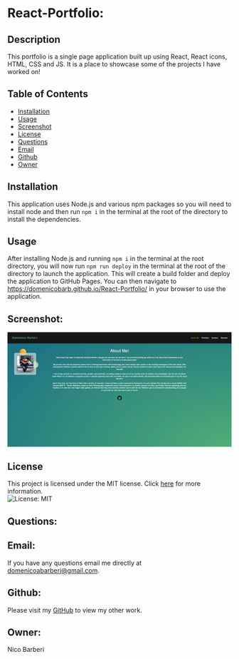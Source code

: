 # React-Portfolio:

## Description
This portfolio is a single page application built up using React, React icons, HTML, CSS and JS. It is a place to showcase some of the projects I have worked on!

## Table of Contents

* [Installation](#installation)
* [Usage](#usage)
* [Screenshot](#screenshot)
* [License](#license)
* [Questions](#Questions)
* [Email](#Email)
* [Github](#Github)
* [Owner](#Owner)

## Installation
This application uses Node.js and various npm packages so you will need to install node and then run ```npm i``` in the terminal at the root of the directory to install the dependencies.

## Usage
After installing Node.js and running ```npm i``` in the terminal at the root directory, you will now run ```npm run deploy``` in the terminal at the root of the directory to launch the application. This will create a build folder and deploy the application to GitHub Pages. You can then navigate to https://domenicobarb.github.io/React-Portfolio/ in your browser to use the application.

## Screenshot:
![Screenshot of Application](./src/assets/screenshot/screenshot.png)

## License
This project is licensed under the MIT license. Click [here](https://opensource.org/licenses/MIT) for more information.<br>
![License: MIT](https://img.shields.io/badge/License-MIT-yellow.svg)


## Questions:
## Email:
If you have any questions email me directly at domenicoabarberi@gmail.com.

## Github:
Please visit my [GitHub](https://github.com/DomenicoBarb) to view my other work.

## Owner:
Nico Barberi